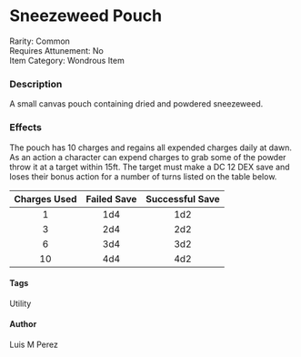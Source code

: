 # Sneezeweed Pouch
Rarity: Common\
Requires Attunement: No\
Item Category: Wondrous Item

### Description
A small canvas pouch containing dried and powdered sneezeweed.

### Effects
The pouch has 10 charges and regains all expended charges daily at dawn.
As an action a character can expend charges to grab some of the powder throw it at a target within 15ft.
The target must make a DC 12 DEX save and loses their bonus action for a number of turns listed on the table below.

|Charges Used|Failed Save|Successful Save|
:-:|:-:|:-:
1|1d4|1d2
3|2d4|2d2
6|3d4|3d2
10|4d4|4d2

#### Tags
Utility

#### Author
Luis M Perez